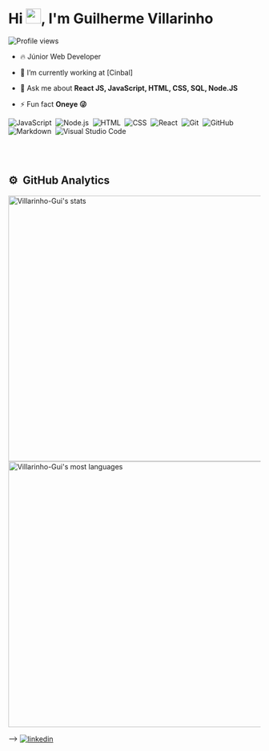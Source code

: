 
<h1 align="left">Hi <img src="https://raw.githubusercontent.com/kaueMarques/kaueMarques/master/hi.gif" height="30px">, I'm Guilherme Villarinho</h1>
<p align="left"> <img src="https://komarev.com/ghpvc/?username=Villarinho-Gui&color=yellow" alt="Profile views" /> </p>

- 🔥 Júnior Web Developer 

- 🔭 I’m currently working at [Cinbal]

- 💬 Ask me about **React JS, JavaScript, HTML, CSS, SQL, Node.JS**

- ⚡ Fun fact **Oneye 😜**

![JavaScript](https://img.shields.io/badge/-JavaScript-05122A?style=flat&logo=javascript)&nbsp;
![Node.js](https://img.shields.io/badge/-Node.js-05122A?style=flat&logo=node.js)&nbsp;
![HTML](https://img.shields.io/badge/-HTML-05122A?style=flat&logo=HTML5)&nbsp;
![CSS](https://img.shields.io/badge/-CSS-05122A?style=flat&logo=CSS3&logoColor=1572B6)&nbsp;
![React](https://img.shields.io/badge/-React-05122A?style=flat&logo=react)&nbsp;
![Git](https://img.shields.io/badge/-Git-05122A?style=flat&logo=git)&nbsp;
![GitHub](https://img.shields.io/badge/-GitHub-05122A?style=flat&logo=github)&nbsp;
![Markdown](https://img.shields.io/badge/-Markdown-05122A?style=flat&logo=markdown)&nbsp;
![Visual Studio Code](https://img.shields.io/badge/-Visual%20Studio%20Code-05122A?style=flat&logo=visual-studio-code&logoColor=007ACC)&nbsp;

<br><br>
## ⚙️ &nbsp;GitHub Analytics
<p align="left">
<img width="530em" src="https://github-readme-stats.vercel.app/api?username=Villarinho-Gui&show_icons=true&theme=vision-friendly-dark" alt="Villarinho-Gui's stats"/>
<img width="530em" src="https://github-readme-stats.vercel.app/api/top-langs/?username=Villarinho-Gui&layout=compact&theme=vision-friendly-dark" alt="Villarinho-Gui's most languages"/>
</p>
-->

<a href="linkedin.com/in/dev-ux-guilherme-villarinho" target="_blank">
  <img align="center" src="https://img.shields.io/badge/-dev-ux-guilherme-villarinho-05122A?style=flat&logo=linkedin" alt="linkedin"/>
</a>
